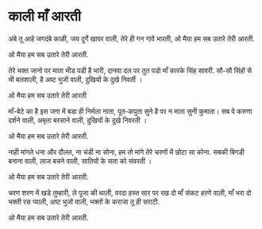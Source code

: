# काली माँ आरती

अंबे तू आहे जगदंबे काळी, जय दुर्गे खापर वाली,
तेरे ही गन गावें भारती, ओ मैया हम सब उतारे तेरी आरती.

ओ मैया हम सब उतारे तेरी आरती.

तेरे भक्त जानो पर माता भीड पडी है भारी,
दानवा दल पर तुत पडो माँ कारके सिंह सावरी.
सौ-सौ सिंहों से भी बलशाली, है अष्ट भुजों वाली,
दुखियों के दुखे निवर्ती ।

ओ मैया हम सब उतारे तेरी आरती

माँ-बेटे का है इस जगा में बडा ही निर्मला नाता,
पूत-कपुता सुने है पर न माता सुनी कुमाता।
सब पे करुणा दर्शने वाली, अमृता बरसाने वाली,
दुखियों के दुखे निवरती ।

ओ मैया हम सब उतारे तेरी आरती.

नाही मांगते धना और दौलत, ना चंडी ना सोना,
हम तो मांगे तेरे चरणों में छोटा सा कोना.
सबकी बिगडी बनाना वाली, लाज बचने वाली,
सातियों के सता को संवरती ।

ओ मैया हम सब उतारे तेरी आरती.

चरण शरण में खडे तुम्हारी, ले पूजा की थाली,
वरदा हस्त सार पर रख दो माँ संकट हरणे वाली,
माँ भरा दो भक्ती रस प्याली, अष्ट भुजों वाली,
भक्तों के कराजा तू ही सराटी.

ओ मैया हम सब उतारे तेरी आरती.